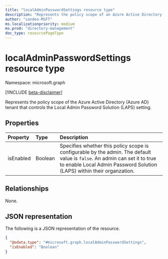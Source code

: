 ```yaml
---
title: "localAdminPasswordSettings resource type"
description: "Represents the policy scope of an Azure Active Directory tenant that controls the Local Admin Password Solution (LAPS) setting."
author: "sandeo-MSFT"
ms.localizationpriority: medium
ms.prod: "directory-management"
doc_type: resourcePageType
---
```

# localAdminPasswordSettings resource type

Namespace: microsoft.graph

[!INCLUDE [beta-disclaimer](../../includes/beta-disclaimer.md)]

Represents the policy scope of the Azure Active Directory (Azure AD) tenant that controls the Local Admin Password Solution (LAPS) setting.

## Properties

|Property|Type|Description|
|:---|:---|:---|
|isEnabled|Boolean|Specifies whether this policy scope is configurable by the admin. The default value is `false`. An admin can set it to true to enable Local Admin Password Solution (LAPS) within their organzation.|

## Relationships

None.

## JSON representation

The following is a JSON representation of the resource.
<!-- {
  "blockType": "resource",
  "@odata.type": "microsoft.graph.localAdminPasswordSettings"
}
-->
``` json
{
  "@odata.type": "#microsoft.graph.localAdminPasswordSettings",
  "isEnabled": "Boolean"
}
```
